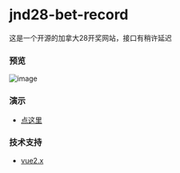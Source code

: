 # jnd28-bet-record
这是一个开源的加拿大28开奖网站，接口有稍许延迟<br>
### 预览
![image](https://user-images.githubusercontent.com/121013897/209395494-bbed39da-c95d-45ab-ac90-bf915acfea8b.png)
### 演示
- [点这里](http://jnd28.byprogram.xyz/)
### 技术支持
- [vue2.x](https://v2.cn.vuejs.org/v2/guide/installation.html)
